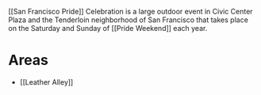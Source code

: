 [[San Francisco Pride]] Celebration is a large outdoor event in Civic Center Plaza and the Tenderloin neighborhood of San Francisco that takes place on the Saturday and Sunday of [[Pride Weekend]] each year.

# Areas
- [[Leather Alley]]